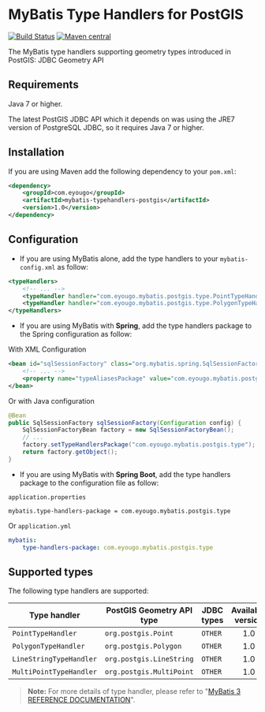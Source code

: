 # MyBatis Type Handlers for PostGIS

[![Build Status](https://travis-ci.org/eyougo/mybatis-typehandlers-postgis.svg?branch=master)](https://travis-ci.org/eyougo/mybatis-typehandlers-postgis)
[![Maven central](https://maven-badges.herokuapp.com/maven-central/com.eyougo/mybatis-typehandlers-postgis/badge.svg)](https://maven-badges.herokuapp.com/maven-central/com.eyougo/mybatis-typehandlers-postgis)

The MyBatis type handlers supporting geometry types introduced in PostGIS: JDBC Geometry API


## Requirements

Java 7 or higher.

The latest PostGIS JDBC API which it depends on was using the JRE7 version of PostgreSQL JDBC, so it requires Java 7 or higher.


## Installation

If you are using Maven add the following dependency to your `pom.xml`:

```xml
<dependency>
    <groupId>com.eyougo</groupId>
    <artifactId>mybatis-typehandlers-postgis</artifactId>
    <version>1.0</version>
</dependency>
```

## Configuration

* If you are using MyBatis alone, add the type handlers to your `mybatis-config.xml` as follow:

```xml
<typeHandlers>
    <!-- ... -->
    <typeHandler handler="com.eyougo.mybatis.postgis.type.PointTypeHandler" />
    <typeHandler handler="com.eyougo.mybatis.postgis.type.PolygonTypeHandler" />
</typeHandlers>
```
* If you are using MyBatis with **Spring**, add the type handlers package to the Spring configuration as follow:

With XML Configuration 

```xml
<bean id="sqlSessionFactory" class="org.mybatis.spring.SqlSessionFactoryBean">
    <!-- ... -->
    <property name="typeAliasesPackage" value="com.eyougo.mybatis.postgis.type" />
</bean>
```
Or with Java configuration

```java
@Bean
public SqlSessionFactory sqlSessionFactory(Configuration config) {
    SqlSessionFactoryBean factory = new SqlSessionFactoryBean();
    // ...
    factory.setTypeHandlersPackage("com.eyougo.mybatis.postgis.type");
    return factory.getObject();
}
```
* If you are using MyBatis with **Spring Boot**, add the type handlers package to the configuration file as follow: 

`application.properties`

```properties
mybatis.type-handlers-package = com.eyougo.mybatis.postgis.type
```
Or `application.yml`

```yaml
mybatis:
    type-handlers-package: com.eyougo.mybatis.postgis.type

```

## Supported types

The following type handlers are supported:

| Type handler |  PostGIS Geometry API type | JDBC types | Available version |
| ------------ | ----------------------- | ---------- | :------------------: | 
| `PointTypeHandler` | `org.postgis.Point` | `OTHER` |  1.0 |
| `PolygonTypeHandler` | `org.postgis.Polygon` | `OTHER` |  1.0 |
| `LineStringTypeHandler` | `org.postgis.LineString` | `OTHER` |  1.0 |
| `MultiPointTypeHandler` | `org.postgis.MultiPoint` | `OTHER` |  1.0 |


> **Note:**
> For more details of type handler, please refer to "[MyBatis 3 REFERENCE DOCUMENTATION](http://www.mybatis.org/mybatis-3/configuration.html#typeHandlers)".